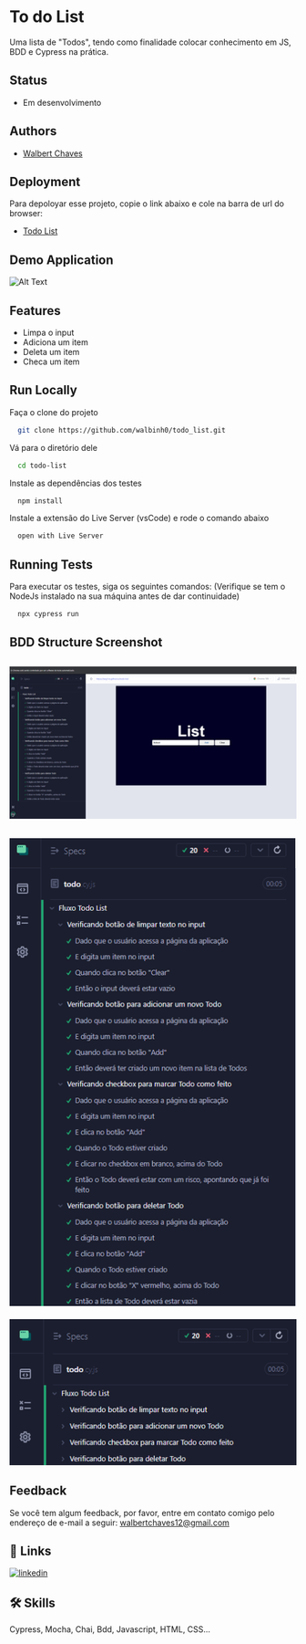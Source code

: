 
# To do List

Uma lista de "Todos", tendo como finalidade colocar conhecimento em JS, BDD e Cypress na prática.

## Status

- Em desenvolvimento

## Authors

- [Walbert Chaves](https://github.com/walbinh0)


## Deployment

Para depoloyar esse projeto, copie o link abaixo e cole na barra de url do browser:

- [Todo List](https://github.com/walbinh0/todo_list)


## Demo Application

![Alt Text](https://media.giphy.com/media/BAIjvSfJTJViOzDRru/giphy.gif)

## Features

- Limpa o input
- Adiciona um item
- Deleta um item
- Checa um item


## Run Locally

Faça o clone do projeto

```bash
  git clone https://github.com/walbinh0/todo_list.git
```

Vá para o diretório dele

```bash
  cd todo-list
```

Instale as dependências dos testes

```bash
  npm install
```

Instale a extensão do Live Server (vsCode) e rode o comando abaixo

```bash
  open with Live Server
```

## Running Tests

Para executar os testes, siga os seguintes comandos:
(Verifique se tem o NodeJs instalado na sua máquina antes de dar continuidade)

```bash
  npx cypress run
```

## BDD Structure Screenshot 

![Logo do Markdown](front-end/assets/img/todo_bdd.png)
- 
![Logo do Markdown](front-end/assets/img/todo_bdd_2.png)
- 
![Logo do Markdown](front-end/assets/img/todo_bdd_3.png)

## Feedback

Se você tem algum feedback, por favor, entre em contato comigo pelo endereço de e-mail a seguir: walbertchaves12@gmail.com


## 🔗 Links
[![linkedin](https://img.shields.io/badge/linkedin-0A66C2?style=for-the-badge&logo=linkedin&logoColor=white)](https://www.linkedin.com/in/walbinh0/)


## 🛠 Skills
Cypress, Mocha, Chai, Bdd, Javascript, HTML, CSS...

